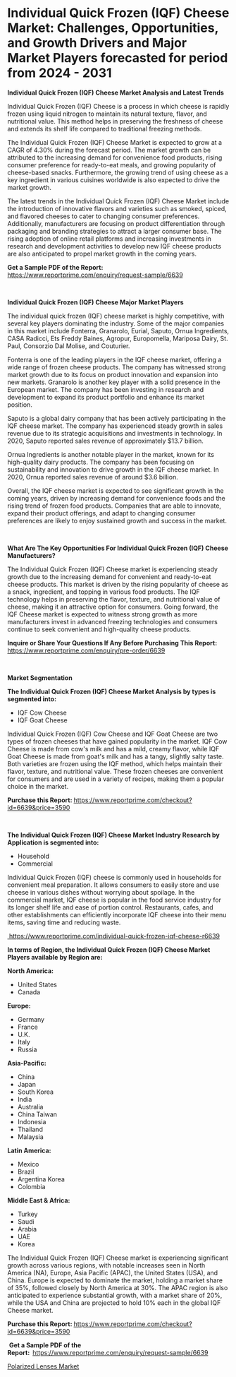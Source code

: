 <p><h1>Individual Quick Frozen (IQF) Cheese Market: Challenges, Opportunities, and Growth Drivers and Major Market Players forecasted for period from 2024 - 2031</h1></p><p><strong>Individual Quick Frozen (IQF) Cheese Market Analysis and Latest Trends</strong></p>
<p><p>Individual Quick Frozen (IQF) Cheese is a process in which cheese is rapidly frozen using liquid nitrogen to maintain its natural texture, flavor, and nutritional value. This method helps in preserving the freshness of cheese and extends its shelf life compared to traditional freezing methods.</p><p>The Individual Quick Frozen (IQF) Cheese Market is expected to grow at a CAGR of 4.30% during the forecast period. The market growth can be attributed to the increasing demand for convenience food products, rising consumer preference for ready-to-eat meals, and growing popularity of cheese-based snacks. Furthermore, the growing trend of using cheese as a key ingredient in various cuisines worldwide is also expected to drive the market growth.</p><p>The latest trends in the Individual Quick Frozen (IQF) Cheese Market include the introduction of innovative flavors and varieties such as smoked, spiced, and flavored cheeses to cater to changing consumer preferences. Additionally, manufacturers are focusing on product differentiation through packaging and branding strategies to attract a larger consumer base. The rising adoption of online retail platforms and increasing investments in research and development activities to develop new IQF cheese products are also anticipated to propel market growth in the coming years.</p></p>
<p><strong>Get a Sample PDF of the Report:&nbsp;</strong> <a href="https://www.reportprime.com/enquiry/request-sample/6639">https://www.reportprime.com/enquiry/request-sample/6639</a></p>
<p>&nbsp;</p>
<p><strong>Individual Quick Frozen (IQF) Cheese Major Market Players</strong></p>
<p><p>The individual quick frozen (IQF) cheese market is highly competitive, with several key players dominating the industry. Some of the major companies in this market include Fonterra, Granarolo, Eurial, Saputo, Ornua Ingredients, CASA Radicci, Ets Freddy Baines, Agropur, Europomella, Mariposa Dairy, St. Paul, Consorzio Dal Molise, and Couturier.</p><p>Fonterra is one of the leading players in the IQF cheese market, offering a wide range of frozen cheese products. The company has witnessed strong market growth due to its focus on product innovation and expansion into new markets. Granarolo is another key player with a solid presence in the European market. The company has been investing in research and development to expand its product portfolio and enhance its market position.</p><p>Saputo is a global dairy company that has been actively participating in the IQF cheese market. The company has experienced steady growth in sales revenue due to its strategic acquisitions and investments in technology. In 2020, Saputo reported sales revenue of approximately $13.7 billion.</p><p>Ornua Ingredients is another notable player in the market, known for its high-quality dairy products. The company has been focusing on sustainability and innovation to drive growth in the IQF cheese market. In 2020, Ornua reported sales revenue of around $3.6 billion.</p><p>Overall, the IQF cheese market is expected to see significant growth in the coming years, driven by increasing demand for convenience foods and the rising trend of frozen food products. Companies that are able to innovate, expand their product offerings, and adapt to changing consumer preferences are likely to enjoy sustained growth and success in the market.</p></p>
<p>&nbsp;</p>
<p><strong>What Are The Key Opportunities For Individual Quick Frozen (IQF) Cheese Manufacturers?</strong></p>
<p><p>The Individual Quick Frozen (IQF) Cheese market is experiencing steady growth due to the increasing demand for convenient and ready-to-eat cheese products. This market is driven by the rising popularity of cheese as a snack, ingredient, and topping in various food products. The IQF technology helps in preserving the flavor, texture, and nutritional value of cheese, making it an attractive option for consumers. Going forward, the IQF Cheese market is expected to witness strong growth as more manufacturers invest in advanced freezing technologies and consumers continue to seek convenient and high-quality cheese products.</p></p>
<p><strong>Inquire or Share Your Questions If Any Before Purchasing This Report:</strong> <a href="https://www.reportprime.com/enquiry/pre-order/6639">https://www.reportprime.com/enquiry/pre-order/6639</a></p>
<p>&nbsp;</p>
<p><strong>Market Segmentation</strong></p>
<p><strong>The Individual Quick Frozen (IQF) Cheese Market Analysis by types is segmented into:</strong></p>
<p><ul><li>IQF Cow Cheese</li><li>IQF Goat Cheese</li></ul></p>
<p><p>Individual Quick Frozen (IQF) Cow Cheese and IQF Goat Cheese are two types of frozen cheeses that have gained popularity in the market. IQF Cow Cheese is made from cow's milk and has a mild, creamy flavor, while IQF Goat Cheese is made from goat's milk and has a tangy, slightly salty taste. Both varieties are frozen using the IQF method, which helps maintain their flavor, texture, and nutritional value. These frozen cheeses are convenient for consumers and are used in a variety of recipes, making them a popular choice in the market.</p></p>
<p><strong>Purchase this Report:&nbsp;</strong><a href="https://www.reportprime.com/checkout?id=6639&price=3590">https://www.reportprime.com/checkout?id=6639&price=3590</a></p>
<p>&nbsp;</p>
<p><strong>The Individual Quick Frozen (IQF) Cheese Market Industry Research by Application is segmented into:</strong></p>
<p><ul><li>Household</li><li>Commercial</li></ul></p>
<p><p>Individual Quick Frozen (IQF) cheese is commonly used in households for convenient meal preparation. It allows consumers to easily store and use cheese in various dishes without worrying about spoilage. In the commercial market, IQF cheese is popular in the food service industry for its longer shelf life and ease of portion control. Restaurants, cafes, and other establishments can efficiently incorporate IQF cheese into their menu items, saving time and reducing waste.</p></p>
<p><a href="https://www.reportprime.com/individual-quick-frozen-iqf-cheese-r6639">&nbsp;https://www.reportprime.com/individual-quick-frozen-iqf-cheese-r6639</a></p>
<p><strong>In terms of Region, the Individual Quick Frozen (IQF) Cheese Market Players available by Region are:</strong></p>
<p>
    <p> <strong> North America: </strong>
        <ul>
            <li>United States</li>
            <li>Canada</li>
        </ul>
        </p> 
    <p> <strong> Europe: </strong>
        <ul>
            <li>Germany</li>
            <li>France</li>
            <li>U.K.</li>
            <li>Italy</li>
            <li>Russia</li>
        </ul>
        </p> 
    <p> <strong> Asia-Pacific: </strong>
        <ul>
            <li>China</li>
            <li>Japan</li>
            <li>South Korea</li>
            <li>India</li>
            <li>Australia</li>
            <li>China Taiwan</li>
            <li>Indonesia</li>
            <li>Thailand</li>
            <li>Malaysia</li>
        </ul>
        </p> 
    <p> <strong> Latin America: </strong>
        <ul>
            <li>Mexico</li>
            <li>Brazil</li>
            <li>Argentina Korea</li>
            <li>Colombia</li>
        </ul>
        </p> 
    <p> <strong> Middle East & Africa: </strong>
        <ul>
            <li>Turkey</li>
            <li>Saudi</li>
            <li>Arabia</li>
            <li>UAE</li>
            <li>Korea</li>
        </ul>
    </p>
    </p>
<p><p>The Individual Quick Frozen (IQF) Cheese market is experiencing significant growth across various regions, with notable increases seen in North America (NA), Europe, Asia Pacific (APAC), the United States (USA), and China. Europe is expected to dominate the market, holding a market share of 35%, followed closely by North America at 30%. The APAC region is also anticipated to experience substantial growth, with a market share of 20%, while the USA and China are projected to hold 10% each in the global IQF Cheese market.</p></p>
<p><strong>Purchase this Report: </strong><a href="https://www.reportprime.com/checkout?id=6639&price=3590">https://www.reportprime.com/checkout?id=6639&price=3590</a></p>
<p>&nbsp;<strong>Get a Sample PDF of the Report:&nbsp;&nbsp;</strong><a href="https://www.reportprime.com/enquiry/request-sample/6639">https://www.reportprime.com/enquiry/request-sample/6639</a></p>
<p><strong></strong></p>
<p><p><a href="https://silk-columnist-571.notion.site/Polarized-Lenses-Market-Insights-Market-Players-and-Forecast-Till-2031-921c94b54a92462c920f62f6d786ccae">Polarized Lenses Market</a></p></p>